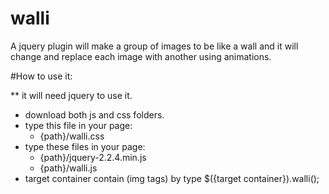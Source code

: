 # walli
A jquery plugin will make a group of images to be like a wall and it will change and replace each image with another using animations.

#How to use it:

** it will need jquery to use it.

- download both js and css folders.
- type this file in your page:
  - {path}/walli.css
- type these files in your page:
  - {path}/jquery-2.2.4.min.js
  - {path}/walli.js
- target container contain (img tags) by type $({target container}).walli();
